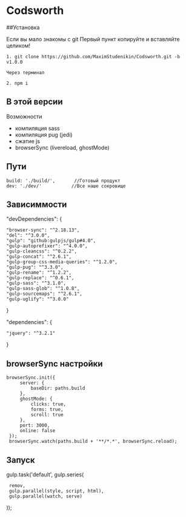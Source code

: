 # Codsworth

##Установка

Если вы мало знакомы с git Первый пункт копируйте и вставляйте целиком!
    
    1. git clone https://github.com/MaximStudenikin/Codsworth.git -b v1.0.0
    
    Через терминал
    
    2. npm i

В этой версии
--

Возможности
- компиляция sass
- компиляция pug (jedi)
- сжатие js
- browserSync (livereload, ghostMode)

Пути
--
    build: './build/',       //Готовый продукт
    dev: './dev/'           //Все наше сокровище

Зависиммости
--
"devDependencies": {

    "browser-sync": "^2.18.13",
    "del": "^3.0.0",
    "gulp": "github:gulpjs/gulp#4.0",
    "gulp-autoprefixer": "^4.0.0",
    "gulp-cleancss": "^0.2.2",
    "gulp-concat": "^2.6.1",
    "gulp-group-css-media-queries": "^1.2.0",
    "gulp-pug": "^3.3.0",
    "gulp-rename": "^1.2.2",
    "gulp-replace": "^0.6.1",
    "gulp-sass": "^3.1.0",
    "gulp-sass-glob": "^1.0.8",
    "gulp-sourcemaps": "^2.6.1",
    "gulp-uglify": "^3.0.0"

  }
  
  "dependencies": {
  
    "jquery": "^3.2.1"

}

browserSync настройки
---
    browserSync.init({
         server: {
             baseDir: paths.build
         },
         ghostMode: {
             clicks: true,
             forms: true,
             scroll: true
         },
         port: 3000,
         online: false
     });
     browserSync.watch(paths.build + '**/*.*', browserSync.reload);
 
 Запуск
 --
 gulp.task('default', gulp.series(
 
     remov,
     gulp.parallel(style, script, html),
     gulp.parallel(watch, serve)
 ));
